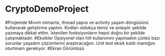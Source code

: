 # CryptoDemoProject
#Projemde Mvvm mimarisi, thread yapısı ve activity yaşam döngüsünü kullanarak geliştirme yaptım. Kodları oldukça temiz ve anlaşılır şekilde yazmaya dikkat ettim. İstenilen fonksiyonların hepsi doğru bir şekilde çalışmaktadır.
#Eksikler
Opsiyonel olan hilt kullanımını yapmadım çünkü bazı sorunlar  yaşadım çözümlerini araştıracağım.
Unit test eksik kaldı mantığını oturtmam gerekiyor.
#Ekran Görüntüsü
